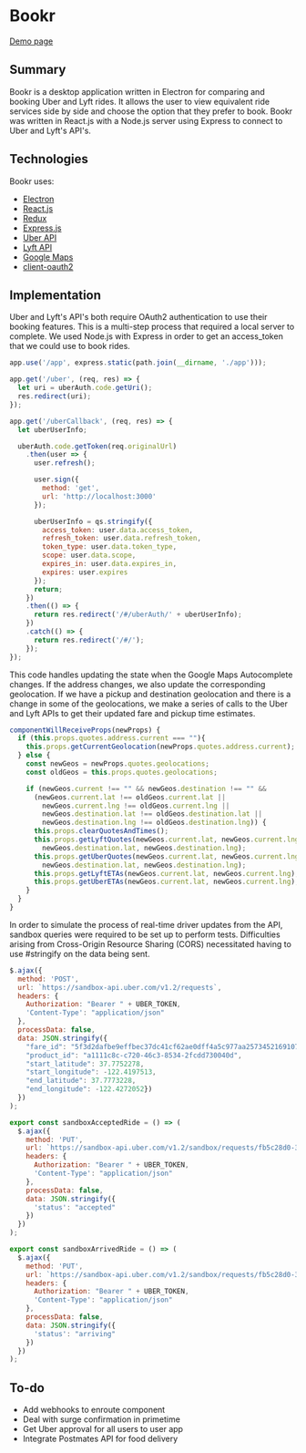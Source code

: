 # Bookr

[Demo page][demo]

## Summary

Bookr is a desktop application written in Electron for comparing and booking Uber and Lyft rides. It allows the user to view equivalent ride services side by side and choose the option that they prefer to book. Bookr was written in React.js with a Node.js server using Express to connect to Uber and Lyft's API's.

## Technologies

Bookr uses:
- [Electron][electron]
- [React.js][react]
- [Redux][redux]
- [Express.js][express]
- [Uber API][uber]
- [Lyft API][lyft]
- [Google Maps][google]
- [client-oauth2][oauth]

## Implementation

Uber and Lyft's API's both require OAuth2 authentication to use their booking features. This is a multi-step process that required a local server to complete. We used Node.js with Express in order to get an access_token that we could use to book rides.

```javascript
app.use('/app', express.static(path.join(__dirname, './app')));

app.get('/uber', (req, res) => {
  let uri = uberAuth.code.getUri();
  res.redirect(uri);
});

app.get('/uberCallback', (req, res) => {
  let uberUserInfo;

  uberAuth.code.getToken(req.originalUrl)
    .then(user => {
      user.refresh();

      user.sign({
        method: 'get',
        url: 'http://localhost:3000'
      });

      uberUserInfo = qs.stringify({
        access_token: user.data.access_token,
        refresh_token: user.data.refresh_token,
        token_type: user.data.token_type,
        scope: user.data.scope,
        expires_in: user.data.expires_in,
        expires: user.expires
      });
      return;
    })
    .then(() => {
      return res.redirect('/#/uberAuth/' + uberUserInfo);
    })
    .catch(() => {
      return res.redirect('/#/');
    });
});
```

This code handles updating the state when the Google Maps Autocomplete changes. If the address changes, we also update the corresponding geolocation. If we have a pickup and destination geolocation and there is a change in some of the geolocations, we make a series of calls to the Uber and Lyft APIs to get their updated fare and pickup time estimates.

```javascript
componentWillReceiveProps(newProps) {
  if (this.props.quotes.address.current === ""){
    this.props.getCurrentGeolocation(newProps.quotes.address.current);
  } else {
    const newGeos = newProps.quotes.geolocations;
    const oldGeos = this.props.quotes.geolocations;

    if (newGeos.current !== "" && newGeos.destination !== "" &&
      (newGeos.current.lat !== oldGeos.current.lat ||
        newGeos.current.lng !== oldGeos.current.lng ||
        newGeos.destination.lat !== oldGeos.destination.lat ||
        newGeos.destination.lng !== oldGeos.destination.lng)) {
      this.props.clearQuotesAndTimes();
      this.props.getLyftQuotes(newGeos.current.lat, newGeos.current.lng,
        newGeos.destination.lat, newGeos.destination.lng);
      this.props.getUberQuotes(newGeos.current.lat, newGeos.current.lng,
        newGeos.destination.lat, newGeos.destination.lng);
      this.props.getLyftETAs(newGeos.current.lat, newGeos.current.lng);
      this.props.getUberETAs(newGeos.current.lat, newGeos.current.lng);
    }
  }
}
```

In order to simulate the process of real-time driver updates from the API, sandbox queries were required to be set up to perform tests. Difficulties arising from Cross-Origin Resource Sharing (CORS) necessitated having to use #stringify on the data being sent.

```javascript
$.ajax({
  method: 'POST',
  url: `https://sandbox-api.uber.com/v1.2/requests`,
  headers: {
    Authorization: "Bearer " + UBER_TOKEN,
    'Content-Type': "application/json"
  },
  processData: false,
  data: JSON.stringify({
    "fare_id": "5f3d2dafbe9effbec37dc41cf62ae0dff4a5c977aa25734521691077c036277e",
    "product_id": "a1111c8c-c720-46c3-8534-2fcdd730040d",
    "start_latitude": 37.7752278,
    "start_longitude": -122.4197513,
    "end_latitude": 37.7773228,
    "end_longitude": -122.4272052})
  })
);

export const sandboxAcceptedRide = () => (
  $.ajax({
    method: 'PUT',
    url: `https://sandbox-api.uber.com/v1.2/sandbox/requests/fb5c28d0-3343-46b1-a6d6-bbff79f52aa4`,
    headers: {
      Authorization: "Bearer " + UBER_TOKEN,
      'Content-Type': "application/json"
    },
    processData: false,
    data: JSON.stringify({
      'status': "accepted"
    })
  })
);

export const sandboxArrivedRide = () => (
  $.ajax({
    method: 'PUT',
    url: `https://sandbox-api.uber.com/v1.2/sandbox/requests/fb5c28d0-3343-46b1-a6d6-bbff79f52aa4`,
    headers: {
      Authorization: "Bearer " + UBER_TOKEN,
      'Content-Type': "application/json"
    },
    processData: false,
    data: JSON.stringify({
      'status': "arriving"
    })
  })
);
```


## To-do
- Add webhooks to enroute component
- Deal with surge confirmation in primetime
- Get Uber approval for all users to user app
- Integrate Postmates API for food delivery

[demo]: https://vinitp94.github.io/BookrLive/
[electron]: https://github.com/electron/electron
[react]: https://facebook.github.io/react/
[redux]: https://github.com/reactjs/redux
[express]: https://github.com/expressjs/express
[google]: https://developers.google.com/maps/
[uber]: https://developer.uber.com/
[lyft]: developer.lyft.com
[oauth]: https://www.npmjs.com/package/client-oauth2
